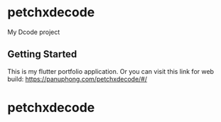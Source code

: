 # petchxdecode

My Dcode project

## Getting Started

This is my flutter portfolio application. Or you can visit this link for web build: https://panuphong.com/petchxdecode/#/

# petchxdecode
